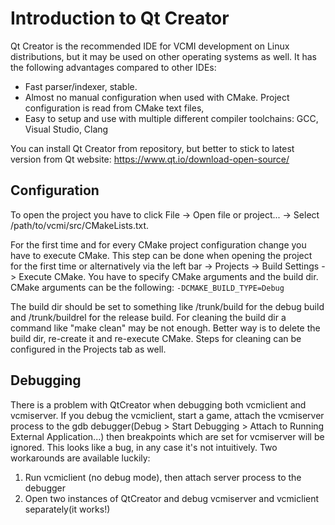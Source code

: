 # Introduction to Qt Creator

Qt Creator is the recommended IDE for VCMI development on Linux distributions, but it may be used on other operating systems as well. It has the following advantages compared to other IDEs:

- Fast parser/indexer, stable.
- Almost no manual configuration when used with CMake. Project configuration is read from CMake text files,
- Easy to setup and use with multiple different compiler toolchains: GCC, Visual Studio, Clang

You can install Qt Creator from repository, but better to stick to latest version from Qt website: https://www.qt.io/download-open-source/

## Configuration

To open the project you have to click File -\> Open file or project... -\> Select /path/to/vcmi/src/CMakeLists.txt.

For the first time and for every CMake project configuration change you have to execute CMake. This step can be done when opening the project for the first time or alternatively via the left bar -\> Projects -\> Build Settings -\> Execute CMake. You have to specify CMake arguments and the build dir. CMake arguments can be the following: `-DCMAKE_BUILD_TYPE=Debug`

The build dir should be set to something like /trunk/build for the debug build and /trunk/buildrel for the release build. For cleaning the build dir a command like "make clean" may be not enough. Better way is to delete the build dir, re-create it and re-execute CMake. Steps for cleaning can be configured in the Projects tab as well.

## Debugging

There is a problem with QtCreator when debugging both vcmiclient and vcmiserver. If you debug the vcmiclient, start a game, attach the vcmiserver process to the gdb debugger(Debug \> Start Debugging \> Attach to Running External Application...) then breakpoints which are set for vcmiserver will be ignored. This looks like a bug, in any case it's not intuitively. Two workarounds are available luckily:

1. Run vcmiclient (no debug mode), then attach server process to the debugger
2. Open two instances of QtCreator and debug vcmiserver and vcmiclient separately(it works!)